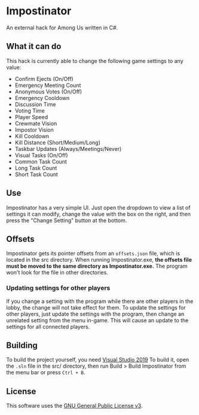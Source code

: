 # Impostinator

An external hack for Among Us written in C#.

## What it can do

This hack is currently able to change the following game settings
to any value:

- Confirm Ejects (On/Off)
- Emergency Meeting Count
- Anonymous Votes (On/Off)
- Emergency Cooldown
- Discussion Time
- Voting Time
- Player Speed
- Crewmate Vision
- Impostor Vision
- Kill Cooldown
- Kill Distance (Short/Medium/Long)
- Taskbar Updates (Always/Meetings/Never)
- Visual Tasks (On/Off)
- Common Task Count
- Long Task Count
- Short Task Count

## Use

Impostinator has a very simple UI. Just open the dropdown to view a
list of settings it can modify, change the value with the box on the
right, and then press the "Change Setting" button at the bottom.

## Offsets

Impostinator gets its pointer offsets from an `offsets.json` file,
which is located in the src directory. When running Impostinator.exe,
**the offsets file must be moved to the same directory as Impostinator.exe.**
The program won't look for the file in other directories.

### Updating settings for other players

If you change a setting with the program while there are other players
in the lobby, the change will not take effect for them. To update the
settings for other players, just update the settings with the program,
then change an unrelated setting from the menu in-game. This will cause
an update to the settings for all connected players.

## Building

To build the project yourself, you need
[Visual Studio 2019](https://visualstudio.microsoft.com/downloads/)
To build it, open the `.sln` file in the src/ directory, then run
Build > Build Impostinator from the menu bar or press `Ctrl + B`.

## License

This software uses the
[GNU General Public License v3](https://choosealicense.com/licenses/gpl-3.0/).

